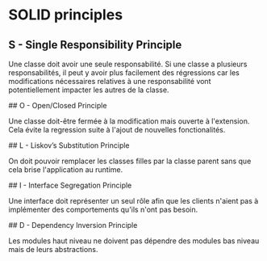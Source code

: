 # SOLID principles


## S - Single Responsibility Principle

Une classe doit avoir une seule responsabilité. Si une classe a plusieurs responsabilités, il peut y avoir plus facilement des régressions car les modifications nécessaires relatives à une responsabilité vont potentiellement impacter les autres de la classe.


## O - Open/Closed Principle

Une classe doit-être fermée à la modification mais ouverte à l'extension. Cela évite la regression suite à l'ajout de nouvelles fonctionalités.

## L - Liskov’s Substitution Principle

On doit pouvoir remplacer les classes filles par la classe parent sans que cela brise l'application au runtime.

## I - Interface Segregation Principle

Une interface doit représenter un seul rôle afin que les clients n'aient pas à implémenter des comportements qu'ils n'ont pas besoin.

## D - Dependency Inversion Principle

Les modules haut niveau ne doivent pas dépendre des modules bas niveau mais de leurs abstractions.